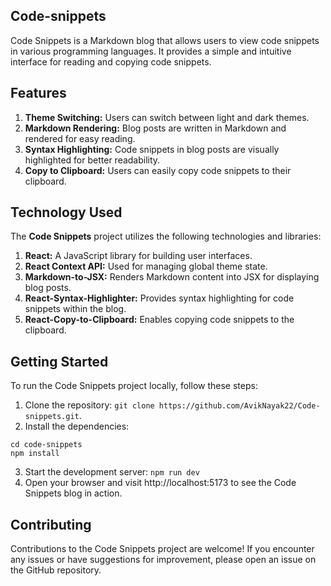 ## Code-snippets
Code Snippets is a Markdown blog that allows users to view code snippets in various programming languages. It provides a simple and intuitive interface for reading and copying code snippets.

## Features
1. **Theme Switching:** Users can switch between light and dark themes.
2. **Markdown Rendering:** Blog posts are written in Markdown and rendered for easy reading.
3. **Syntax Highlighting:** Code snippets in blog posts are visually highlighted for better readability.
4. **Copy to Clipboard:** Users can easily copy code snippets to their clipboard.

## Technology Used
The **Code Snippets** project utilizes the following technologies and libraries:
1. **React:** A JavaScript library for building user interfaces.
2. **React Context API:** Used for managing global theme state.
3. **Markdown-to-JSX:** Renders Markdown content into JSX for displaying blog posts.
4. **React-Syntax-Highlighter:** Provides syntax highlighting for code snippets within the blog.
5. **React-Copy-to-Clipboard:** Enables copying code snippets to the clipboard.

## Getting Started
To run the Code Snippets project locally, follow these steps:

1. Clone the repository: `git clone https://github.com/AvikNayak22/Code-snippets.git`.
2. Install the dependencies:
 ```
 cd code-snippets
 npm install
 ```
3. Start the development server: `npm run dev`
4. Open your browser and visit http://localhost:5173 to see the Code Snippets blog in action.

## Contributing
Contributions to the Code Snippets project are welcome! If you encounter any issues or have suggestions for improvement, please open an issue on the GitHub repository.
